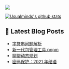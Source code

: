 ![](https://visitor-badge.glitch.me/badge?page_id=Usualminds.Usualminds)

[![Usualminds's github stats](https://github-readme-stats.vercel.app/api?username=Usualminds)](https://github.com/anuraghazra/github-readme-stats)

## 📕 Latest Blog Posts
<!-- BLOG-POST-LIST:START -->
- [字符串问题解析](https://www.qjidea.com/string/)
- [新一代包管理工具 pnpm](https://www.qjidea.com/pnpm/)
- [聊聊动态规划](https://www.qjidea.com/dp1/)
- [密码保护：2021 年结语](https://www.qjidea.com/2021-summary/)
<!-- BLOG-POST-LIST:END -->
